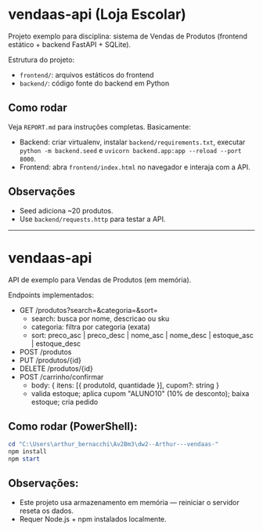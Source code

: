 # vendaas-api (Loja Escolar)

Projeto exemplo para disciplina: sistema de Vendas de Produtos (frontend estático + backend FastAPI + SQLite).

Estrutura do projeto:

- `frontend/`: arquivos estáticos do frontend
- `backend/`: código fonte do backend em Python

## Como rodar

Veja `REPORT.md` para instruções completas. Basicamente:

- Backend: criar virtualenv, instalar `backend/requirements.txt`, executar `python -m backend.seed` e `uvicorn backend.app:app --reload --port 8000`.
- Frontend: abra `frontend/index.html` no navegador e interaja com a API.

## Observações

- Seed adiciona ~20 produtos.
- Use `backend/requests.http` para testar a API.

---

# vendaas-api

API de exemplo para Vendas de Produtos (em memória).

Endpoints implementados:

- GET /produtos?search=&categoria=&sort=
  - search: busca por nome, descricao ou sku
  - categoria: filtra por categoria (exata)
  - sort: preco_asc | preco_desc | nome_asc | nome_desc | estoque_asc | estoque_desc
- POST /produtos
- PUT /produtos/{id}
- DELETE /produtos/{id}
- POST /carrinho/confirmar
  - body: { itens: [{ produtoId, quantidade }], cupom?: string }
  - valida estoque; aplica cupom "ALUNO10" (10% de desconto); baixa estoque; cria pedido

## Como rodar (PowerShell):

```powershell
cd "C:\Users\arthur_bernacchi\Av2Bm3\dw2--Arthur---vendaas-"
npm install
npm start
```

## Observações:
- Este projeto usa armazenamento em memória — reiniciar o servidor reseta os dados.
- Requer Node.js + npm instalados localmente.

